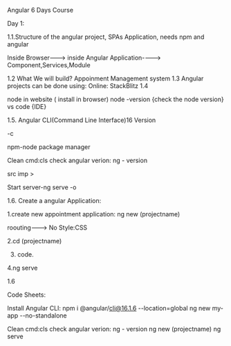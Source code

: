 Angular 6 Days Course

Day 1:

1.1.Structure of the angular project, SPAs Application, needs npm and angular

Inside Browser---> inside Angular Application----> Component,Services,Module



1.2 What We will build? Appoinment Management system
1.3 Angular projects can be done using: Online: StackBlitz
1.4


node in website ( install  in browser)
node -version {check the node version}
vs code {IDE}

1.5. Angular CLI(Command Line Interface)16 Version

-c


npm-node package manager

Clean cmd:cls
check angular verion: ng - version

src imp > 

Start server-ng serve -o




1.6.   Create a angular Application: 



1.create new appointment application:  ng new (projectname)

roouting---> No
Style:CSS

2.cd (projectname)  

3. code.

4.ng serve




1.6



















Code Sheets:

Install Angular CLI: npm i @angular/cli@16.1.6 --location=global
ng new my-app --no-standalone

Clean cmd:cls
check angular verion: ng - version
 ng new (projectname)
ng serve















